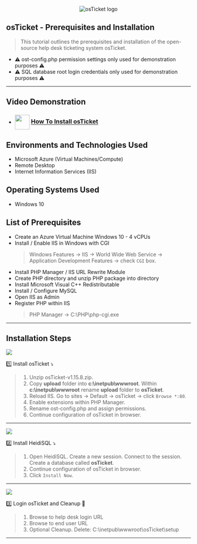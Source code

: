 <p align="center">
<img src="https://i.imgur.com/Clzj7Xs.png" alt="osTicket logo"/>
</p>

## osTicket - Prerequisites and Installation ##
> This tutorial outlines the prerequisites and installation of the open-source help desk ticketing system osTicket.
- ⚠️ ost-config.php permission settings only used for demonstration purposes ⚠️
- ⚠️ SQL database root login credentials only used for demonstration purposes ⚠️

---
<h2>Video Demonstration</h2>

- ### [<img src="https://img.icons8.com/?size=100&id=19318&format=png&color=000000" align="center" width="40" height="40">](https://www.youtube.com/channel/UC9YvuJxKB94ByhwCfZQ_5Kg) [How To Install osTicket](https://youtu.be/_0zx2qOCJ9k)

<h2>Environments and Technologies Used</h2>

- Microsoft Azure (Virtual Machines/Compute)
- Remote Desktop
- Internet Information Services (IIS)

<h2>Operating Systems Used </h2>

- Windows 10

<h2>List of Prerequisites</h2>

- Create an Azure Virtual Machine Windows 10 - 4 vCPUs 
- Install / Enable IIS in Windows with CGI
  > Windows Features -> IIS -> World Wide Web Service -> Application Development Features -> check `CGI` box.  
- Install PHP Manager / IIS URL Rewrite Module
- Create PHP directory and unzip PHP package into directory
- Install Microsoft Visual C++ Redistributable
- Install / Configure MySQL
- Open IIS as Admin
- Register PHP within IIS
  > PHP Manager -> C:\PHP\php-cgi.exe
---

<h2>Installation Steps</h2>

<img src="https://github.com/user-attachments/assets/f77bff26-45dd-4c25-82c4-5528a94464b5"/> <br />

1️⃣ Install osTicket ⤵️
> 1. Unzip osTicket-v1.15.8.zip.
> 2. Copy __upload__ folder into __c:\inetpub\wwwroot__. Within __c:\inetpub\wwwroot__ rename __upload__ folder to __osTicket__. <br />
> 3. Reload IIS. Go to sites -> Default -> osTicket -> click `Browse *:80`.
> 4. Enable extensions within PHP Manager.
> 5. Rename ost-config.php and assign permissions.
> 6. Continue configuration of osTicket in browser.
---
<img src="https://github.com/user-attachments/assets/60676b0c-d786-424d-815b-fa30ebc9f980"/> <br />

2️⃣ Install HeidiSQL ⤵️
> 1. Open HeidiSQL. Create a new session. Connect to the session. Create a database called **osTicket**.
> 2. Continue configuration of osTicket in browser.
> 3. Click `Install Now`.
---
<img src="https://github.com/user-attachments/assets/87353174-dba7-44ff-8bb1-ffee16e240c6"/> <br />

3️⃣ Login osTicket and Cleanup 🏁
> 1. Browse to help desk login URL
> 2. Browse to end user URL
> 3. Optional Cleanup. Delete: C:\inetpub\wwwroot\osTicket\setup
---
